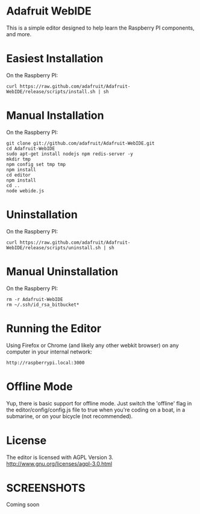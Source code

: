 Adafruit WebIDE
================
This is a simple editor designed to help learn the Raspberry PI components, and more.

Easiest Installation
============

On the Raspberry PI:

    curl https://raw.github.com/adafruit/Adafruit-WebIDE/release/scripts/install.sh | sh

Manual Installation
============

On the Raspberry PI:

    git clone git://github.com/adafruit/Adafruit-WebIDE.git
    cd Adafruit-WebIDE
    sudo apt-get install nodejs npm redis-server -y
    mkdir tmp
    npm config set tmp tmp
    npm install
    cd editor
    npm install
    cd ..
    node webide.js

Uninstallation
============

On the Raspberry PI:

    curl https://raw.github.com/adafruit/Adafruit-WebIDE/release/scripts/uninstall.sh | sh

Manual Uninstallation
============

On the Raspberry PI:

    rm -r Adafruit-WebIDE
    rm ~/.ssh/id_rsa_bitbucket*  

Running the Editor
============

Using Firefox or Chrome (and likely any other webkit browser) on any computer in your internal network:

    http://raspberrypi.local:3000

Offline Mode
============

Yup, there is basic support for offline mode.  Just switch the 'offline' flag in the editor/config/config.js file to true when you're coding on a boat, in a submarine, or on your bicycle (not recommended).

License
============

The editor is licensed with AGPL Version 3.
http://www.gnu.org/licenses/agpl-3.0.html

SCREENSHOTS
===========
Coming soon